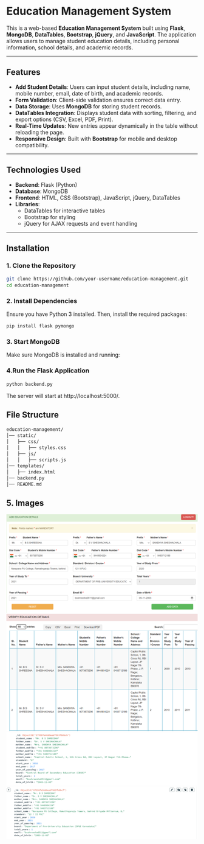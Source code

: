 # Education Management System

This is a web-based **Education Management System** built using **Flask**, **MongoDB**, **DataTables**, **Bootstrap**, **jQuery**, and **JavaScript**. The application allows users to manage student education details, including personal information, school details, and academic records.

---

## Features

- **Add Student Details**: Users can input student details, including name, mobile number, email, date of birth, and academic records.
- **Form Validation**: Client-side validation ensures correct data entry.
- **Data Storage**: Uses **MongoDB** for storing student records.
- **DataTables Integration**: Displays student data with sorting, filtering, and export options (CSV, Excel, PDF, Print).
- **Real-Time Updates**: New entries appear dynamically in the table without reloading the page.
- **Responsive Design**: Built with **Bootstrap** for mobile and desktop compatibility.

---

## Technologies Used

- **Backend**: Flask (Python)
- **Database**: MongoDB
- **Frontend**: HTML, CSS (Bootstrap), JavaScript, jQuery, DataTables
- **Libraries**:
  - DataTables for interactive tables
  - Bootstrap for styling
  - jQuery for AJAX requests and event handling

---

## Installation

### 1. Clone the Repository
```bash
git clone https://github.com/your-username/education-management.git
cd education-management
```

### 2. Install Dependencies
Ensure you have Python 3 installed. Then, install the required packages:
```bash
pip install flask pymongo
```

### 3. Start MongoDB
Make sure MongoDB is installed and running:

### 4.Run the Flask Application
```bash
python backend.py
```

The server will start at http://localhost:5000/.

## File Structure

```
education-management/
│── static/
│   ├── css/
│   │   ├── styles.css
│   ├── js/
│   │   ├── scripts.js
│── templates/
│   ├── index.html
│── backend.py
│── README.md

```

## 5. Images
![Index page](images/index.png)
![DataTable](images/table.png)
![Database1](images/db1.png)
![Database](images/db2.png)
